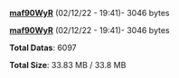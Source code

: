 [**maf90WyR**](/data/maf90WyR.txt) (02/12/22 - 19:41)- 3046 bytes

[**maf90WyR**](/data/maf90WyR.txt) (02/12/22 - 19:41)- 3046 bytes

**Total Datas**: 6097

**Total Size**: 33.83 MB / 33.8 MB